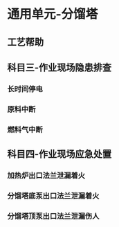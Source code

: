 # 通用单元-分馏塔

## 工艺帮助

## 科目三-作业现场隐患排查

### 长时间停电

### 原料中断

### 燃料气中断

## 科目四-作业现场应急处置

### 加热炉出口法兰泄漏着火

### 分馏塔底泵出口法兰泄漏着火

### 分馏塔顶泵出口法兰泄漏伤人
